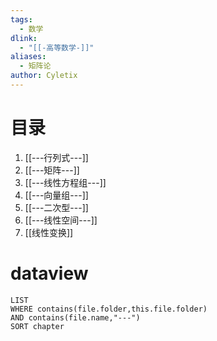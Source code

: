 ```yaml
---
tags:
  - 数学
dlink:
  - "[[-高等数学-]]"
aliases:
  - 矩阵论
author: Cyletix
---
```

# 目录
1. [[---行列式---]]
2. [[---矩阵---]]
3. [[---线性方程组---]]
4. [[---向量组---]]
5. [[---二次型---]]
6. [[---线性空间---]]
7. [[线性变换]]
# dataview
```dataview
LIST
WHERE contains(file.folder,this.file.folder)
AND contains(file.name,"---")
SORT chapter
```
